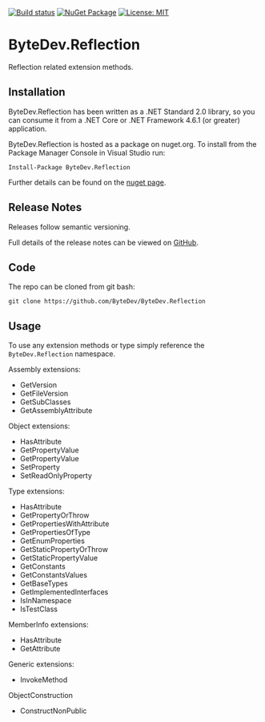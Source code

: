 [![Build status](https://ci.appveyor.com/api/projects/status/github/bytedev/ByteDev.Reflection?branch=master&svg=true)](https://ci.appveyor.com/project/bytedev/ByteDev-Reflection/branch/master)
[![NuGet Package](https://img.shields.io/nuget/v/ByteDev.Reflection.svg)](https://www.nuget.org/packages/ByteDev.Reflection)
[![License: MIT](https://img.shields.io/badge/License-MIT-green.svg)](https://github.com/ByteDev/ByteDev.Reflection/blob/master/LICENSE)

# ByteDev.Reflection

Reflection related extension methods.

## Installation

ByteDev.Reflection has been written as a .NET Standard 2.0 library, so you can consume it from a .NET Core or .NET Framework 4.6.1 (or greater) application.

ByteDev.Reflection is hosted as a package on nuget.org.  To install from the Package Manager Console in Visual Studio run:

`Install-Package ByteDev.Reflection`

Further details can be found on the [nuget page](https://www.nuget.org/packages/ByteDev.Reflection/).

## Release Notes

Releases follow semantic versioning.

Full details of the release notes can be viewed on [GitHub](https://github.com/ByteDev/ByteDev.Reflection/blob/master/docs/RELEASE-NOTES.md).

## Code

The repo can be cloned from git bash:

`git clone https://github.com/ByteDev/ByteDev.Reflection`

## Usage

To use any extension methods or type simply reference the `ByteDev.Reflection` namespace.

Assembly extensions:
- GetVersion
- GetFileVersion
- GetSubClasses
- GetAssemblyAttribute

Object extensions:
- HasAttribute
- GetPropertyValue
- GetPropertyValue
- SetProperty
- SetReadOnlyProperty

Type extensions:
- HasAttribute
- GetPropertyOrThrow
- GetPropertiesWithAttribute
- GetPropertiesOfType
- GetEnumProperties
- GetStaticPropertyOrThrow
- GetStaticPropertyValue
- GetConstants
- GetConstantsValues
- GetBaseTypes
- GetImplementedInterfaces
- IsInNamespace
- IsTestClass

MemberInfo extensions:
- HasAttribute
- GetAttribute

Generic extensions:
- InvokeMethod

ObjectConstruction
- ConstructNonPublic